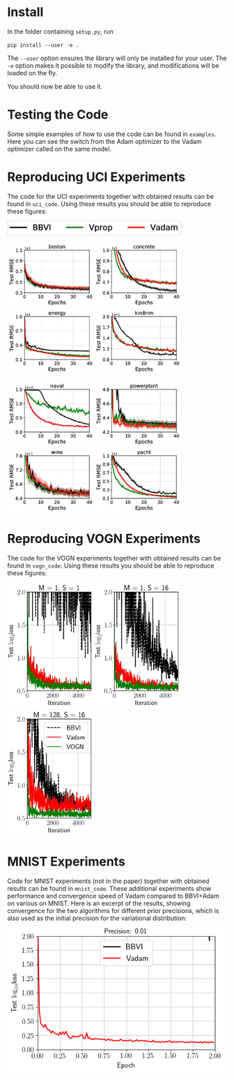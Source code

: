 # Install

In the folder containing `setup.py`, run
```
pip install --user -e .
```
The `--user` option ensures the library will only be installed for your user.
The `-e` option makes it possible to modify the library, and modifications will be loaded on the fly.

You should now be able to use it.

# Testing the Code

Some simple examples of how to use the code can be found in `examples`. Here you can see the switch from the Adam optimizer to the Vadam optimizer called on the same model.

# Reproducing UCI Experiments

The code for the UCI experiments together with obtained results can be found in `uci_code`. Using these results you should be able to reproduce these figures:

<img src="uci_code/plots/uci_legend-page-001.jpg" width="400">

<img src="uci_code/plots/uci_rmse_boston-page-001.jpg" width="200"><img src="uci_code/plots/uci_rmse_concrete-page-001.jpg" width="200"><img src="uci_code/plots/uci_rmse_energy-page-001.jpg" width="200"><img src="uci_code/plots/uci_rmse_kin8nm-page-001.jpg" width="200">

<img src="uci_code/plots/uci_rmse_naval-page-001.jpg" width="200"><img src="uci_code/plots/uci_rmse_powerplant-page-001.jpg" width="200"><img src="uci_code/plots/uci_rmse_wine-page-001.jpg" width="200"><img src="uci_code/plots/uci_rmse_yacht-page-001.jpg" width="200">

# Reproducing VOGN Experiments

The code for the VOGN experiments together with obtained results can be found in `vogn_code`. Using these results you should be able to reproduce these figures:

<img src="vogn_code/plots/plot_bs1_mc1-page-001.jpg" width="200"><img src="vogn_code/plots/plot_bs1_mc16-page-001.jpg" width="200"><img src="vogn_code/plots/plot_bs128_mc16_legend-page-001.jpg" width="200">

# MNIST Experiments

Code for MNIST experiments (not in the paper) together with obtained results can be found in `mnist_code`. These additional experiments show performance and convergence speed of Vadam compared to BBVI+Adam on various on MNIST. Here is an excerpt of the results, showing convergence for the two algorithms for different prior precisions, which is also used as the initial precision for the variational distribution:

<img src="mnist_code/animations/layer1_batchsize1.gif" width="600">
